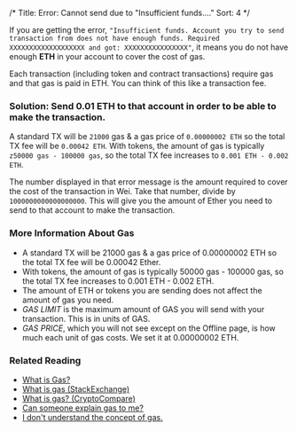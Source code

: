 /*
Title: Error: Cannot send due to "Insufficient funds...."
Sort: 4
*/

If you are getting the error, `"Insufficient funds. Account you try to send transaction from does not have enough funds. Required XXXXXXXXXXXXXXXXXXX and got: XXXXXXXXXXXXXXXX"`, it means you do not have enough **ETH** in your account to cover the cost of gas.

Each transaction (including token and contract transactions) require gas and that gas is paid in ETH. You can think of this like a transaction fee.

### Solution: Send 0.01 ETH to that account in order to be able to make the transaction.

A standard TX will be `21000` gas & a gas price of `0.00000002 ETH` so the total TX fee will be `0.00042 ETH`. With tokens, the amount of gas is typically `z50000 gas - 100000 gas`, so the total TX fee increases to `0.001 ETH - 0.002 ETH`.

The number displayed in that error message is the amount required to cover the cost of the transaction in Wei. Take that number, divide by `1000000000000000000`. This will give you the amount of Ether you need to send to that account to make the transaction.

### More Information About Gas

*   A standard TX will be 21000 gas & a gas price of 0.00000002 ETH so the total TX fee will be 0.00042 Ether.
*   With tokens, the amount of gas is typically 50000 gas - 100000 gas, so the total TX fee increases to 0.001 ETH - 0.002 ETH.
*   The amount of ETH or tokens you are sending <span>does not</span> affect the amount of gas you need.
*   _GAS LIMIT_ is the maximum amount of GAS you will send with your transaction. This is in units of GAS.
*   _GAS PRICE_, which you will not see except on the Offline page, is how much each unit of gas costs. We set it at 0.00000002 ETH.

### Related Reading

*   [What is Gas?](https://myetherwallet.groovehq.com/knowledge_base/topics/what-is-gas)
*   [What is gas (StackExchange)](https://ethereum.stackexchange.com/questions/3/what-is-gas-and-transaction-fee-in-ethereum)
*   [What is gas? (CryptoCompare)](https://www.cryptocompare.com/coins/guides/what-is-the-gas-in-ethereum/)
*   [Can someone explain gas to me?](https://www.reddit.com/r/ethereum/comments/271qdz/can_someone_explain_the_concept_of_gas_in_ethereum/)
*   [I don't understand the concept of gas.](https://www.reddit.com/r/ethereum/comments/3fnpr1/can_someone_possibly_explain_the_concept_of/)
